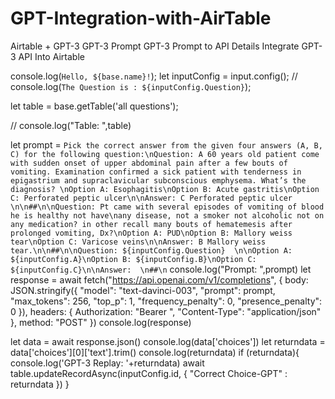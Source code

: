 # GPT-Integration-with-AirTable
Airtable + GPT-3 GPT-3 Prompt GPT-3 Prompt to API Details Integrate GPT-3 API Into Airtable

console.log(`Hello, ${base.name}!`);
let inputConfig = input.config();
// console.log(`The Question is : ${inputConfig.Question}`);

let table = base.getTable('all questions');

// console.log("Table: ",table)

let prompt = `Pick the correct answer from the given four answers (A, B, C) for the following question:\nQuestion: A 60 years old patient come with sudden onset of upper abdominal pain after a few bouts of vomiting. Examination confirmed a sick patient with tenderness in epigastrium and supraclavicular subconscious emphysema. What’s the diagnosis? \nOption A: Esophagitis\nOption B: Acute gastritis\nOption C: Perforated peptic ulcer\n\nAnswer: C Perforated peptic ulcer \n\n##\n\nQuestion: Pt came with several episodes of vomiting of blood he is healthy not have\nany disease, not a smoker not alcoholic not on any medication? in other recall many bouts of hematemesis after prolonged vomiting, Dx?\nOption A: PUD\nOption B: Mallory weiss tear\nOption C: Varicose veins\n\nAnswer: B Mallory weiss tear.\n\n##\n\nQuestion: ${inputConfig.Question}  \n\nOption A: ${inputConfig.A}\nOption B: ${inputConfig.B}\nOption C: ${inputConfig.C}\n\nAnswer:  \n##\n`
console.log("Prompt: ",prompt)
let response = await fetch("https://api.openai.com/v1/completions", {
    body: JSON.stringify({
    "model": "text-davinci-003",
    "prompt": prompt,
    "max_tokens": 256,
    "top_p": 1,
    "frequency_penalty": 0,
    "presence_penalty": 0
  }),
    headers: {
      Authorization: "Bearer ",
      "Content-Type": "application/json"
    },
    method: "POST"
  })
console.log(response)

let data = await response.json()
console.log(data['choices'])
let returndata = data['choices'][0]['text'].trim()
console.log(returndata)
if (returndata){
    console.log('GPT-3 Replay: '+returndata)
    await table.updateRecordAsync(inputConfig.id, {
        "Correct Choice-GPT" : returndata
    })
}
